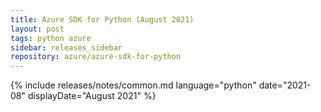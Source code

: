```yaml
---
title: Azure SDK for Python (August 2021)
layout: post
tags: python azure
sidebar: releases_sidebar
repository: azure/azure-sdk-for-python
---
```

{% include releases/notes/common.md language="python" date="2021-08" displayDate="August 2021" %}